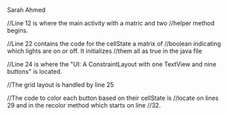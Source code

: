 Sarah Ahmed

//Line 12 is where the main activity with a matric and two 
//helper method begins. 

//Line 22 contains the code for the cellState a matrix of 
//boolean indicating which lights are on or off. It initializes 
//them all as true in the java file

//Line 24 is where the "UI: A ConstraintLayout with one TextView 
and nine buttons" is located. 

//The grid layout is handled by line 25

//The code to color each button based on their cellState is 
//locate on lines 29 and in the recolor method which starts on line
//32.


